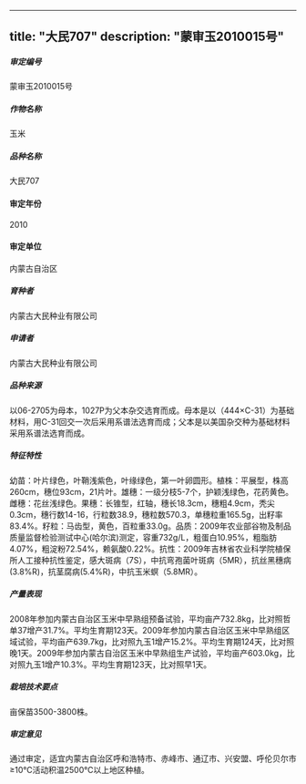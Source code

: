 
---
title: "大民707"
description: "蒙审玉2010015号"
---
##### 审定编号 
蒙审玉2010015号

##### 作物名称
玉米

##### 品种名称
大民707

#### 审定年份
2010	

#### 审定单位
内蒙古自治区

##### 育种者
内蒙古大民种业有限公司

##### 申请者
内蒙古大民种业有限公司

##### 品种来源
以06-2705为母本，1027P为父本杂交选育而成。母本是以（444×C-31）为基础材料，用C-31回交一次后采用系谱法选育而成；父本是以美国杂交种为基础材料采用系谱法选育而成。

##### 特征特性
幼苗：叶片绿色，叶鞘浅紫色，叶缘绿色，第一叶卵圆形。植株：平展型，株高260cm，穗位93cm，21片叶。雄穗：一级分枝5-7个，护颖浅绿色，花药黄色。雌穗：花丝浅绿色。果穗：长锥型，红轴，穗长18.3cm，穗粗4.9cm，秃尖0.3cm，穗行数14-16，行粒数38.9，穗粒数570.3，单穗粒重165.5g，出籽率83.4%。籽粒：马齿型，黄色，百粒重33.0g。品质：2009年农业部谷物及制品质量监督检验测试中心(哈尔滨)测定，容重732g/L，粗蛋白10.95%，粗脂肪4.07%，粗淀粉72.54%，赖氨酸0.22%。抗性：2009年吉林省农业科学院植保所人工接种抗性鉴定，感大斑病（7S），中抗弯孢菌叶斑病（5MR），抗丝黑穗病(3.8%R)，抗茎腐病(5.4%R)，中抗玉米螟（5.8MR）。

##### 产量表现
2008年参加内蒙古自治区玉米中早熟组预备试验，平均亩产732.8kg，比对照哲单37增产31.7%。平均生育期123天。2009年参加内蒙古自治区玉米中早熟组区域试验，平均亩产639.7kg，比对照九玉1增产15.2%。平均生育期124天，比对照晚1天。2009年参加内蒙古自治区玉米中早熟组生产试验，平均亩产603.0kg，比对照九玉1增产10.3%。平均生育期123天，比对照早1天。

##### 栽培技术要点
亩保苗3500-3800株。

##### 审定意见
通过审定，适宜内蒙古自治区呼和浩特市、赤峰市、通辽市、兴安盟、呼伦贝尔市≥10℃活动积温2500℃以上地区种植。


